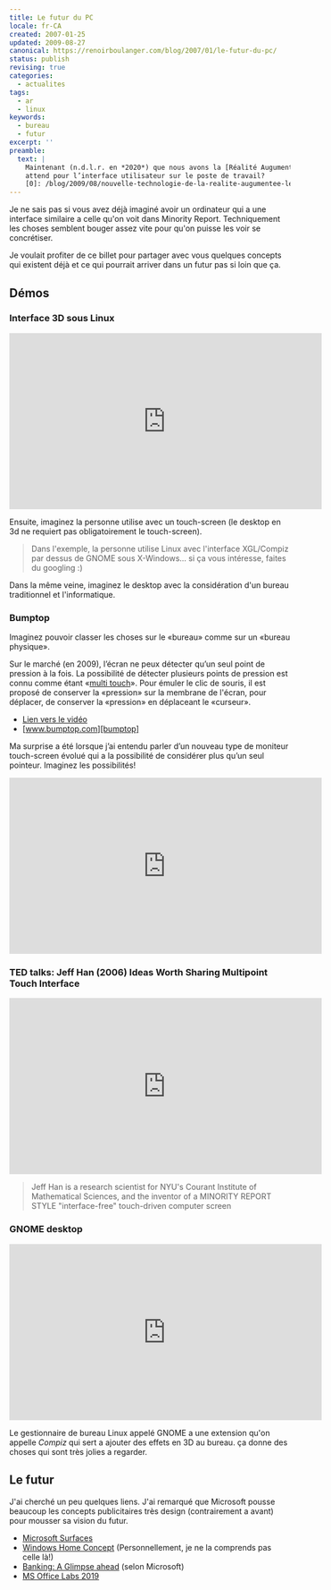 ```yaml
---
title: Le futur du PC
locale: fr-CA
created: 2007-01-25
updated: 2009-08-27
canonical: https://renoirboulanger.com/blog/2007/01/le-futur-du-pc/
status: publish
revising: true
categories:
  - actualites
tags:
  - ar
  - linux
keywords:
  - bureau
  - futur
excerpt: ''
preamble:
  text: |
    Maintenant (n.d.l.r. en *2020*) que nous avons la [Réalité Augumentée][0] qu'est-ce qui nous
    attend pour l’interface utilisateur sur le poste de travail?
    [0]: /blog/2009/08/nouvelle-technologie-de-la-realite-augumentee-les-habitants-des-pays-bas-seront-des-premiers 'Nouvelle technologie de la Réalité Augumentée, Les habitants des Pays Bas seront des premiers'
---
```


Je ne sais pas si vous avez déjà imaginé avoir un ordinateur qui a une interface
similaire a celle qu'on voit dans Minority Report. Techniquement les choses
semblent bouger assez vite pour qu'on puisse les voir se concrétiser.

Je voulait profiter de ce billet pour partager avec vous quelques concepts qui
existent déjà et ce qui pourrait arriver dans un futur pas si loin que ça.

## Démos

### Interface 3D sous Linux

<iframe width="560" height="315" src="https://www.youtube.com/embed/Yx9FgLr9oTk" frameborder="0" allow="accelerometer; autoplay; clipboard-write; encrypted-media; gyroscope; picture-in-picture" allowfullscreen></iframe>

Ensuite, imaginez la personne utilise avec un touch-screen (le desktop en 3d ne
requiert pas obligatoirement le touch-screen).

> Dans l'exemple, la personne utilise Linux avec l'interface XGL/Compiz par
> dessus de GNOME sous X-Windows... si ça vous intéresse, faites du googling :)

Dans la même veine, imaginez le desktop avec la considération d'un bureau
traditionnel et l'informatique.

### Bumptop

Imaginez pouvoir classer les choses sur le «bureau» comme sur un «bureau
physique».

<!-- #XXX rb-notice-box -->
<app-alert-box title="Note laissée lors de révision faite en Août 2009">

Sur le marché (en 2009), l’écran ne peux détecter qu’un seul point de pression à
la fois. La possibilité de détecter plusieurs points de pression est connu comme
étant «<span lang=en>[multi touch][multi-touch]</span>». Pour émuler le clic de
souris, il est proposé de conserver la «pression» sur la membrane de l'écran,
pour déplacer, de conserver la «pression» en déplaceant le «curseur».

</app-alert-box>

<app-image src="~/assets/content/blog/2007/01/bumptop-video-still.png" figcaption="BumpTop 3D Desktop Prototype — Published on YouTube on Jun 21, 2006">

- [Lien vers le vidéo][m0odskdepnq]
- [www.bumptop.com][bumptop]

</app-image>

Ma surprise a été lorsque j’ai entendu parler d’un nouveau type de moniteur
touch-screen évolué qui a la possibilité de considérer plus qu’un seul pointeur.
Imaginez les possibilités!

<iframe width="560" height="315" src="https://www.youtube.com/embed/M0ODskdEPnQ" frameborder="0" allow="accelerometer; autoplay; clipboard-write; encrypted-media; gyroscope; picture-in-picture" allowfullscreen></iframe>

[m0odskdepnq]:
  https://www.youtube.com/embed/M0ODskdEPnQ
  'BumpTop 3D Desktop Prototype'
[bumptop]: http://www.bumptop.com/ 'BUMPTOP a 3D Physics Desktop Experience'
[multi-touch]: https://en.wikipedia.org/wiki/Multi-touch

### TED talks: Jeff Han (2006) Ideas Worth Sharing Multipoint Touch Interface

<iframe width="560" height="315" src="https://www.youtube.com/embed/5JcSu7h-I40" frameborder="0" allow="accelerometer; autoplay; clipboard-write; encrypted-media; gyroscope; picture-in-picture" allowfullscreen></iframe>

<blockquote lang="en">

Jeff Han is a research scientist for NYU's Courant Institute of Mathematical
Sciences, and the inventor of a MINORITY REPORT STYLE "interface-free"
touch-driven computer screen

</blockquote>

### GNOME desktop

<iframe width="560" height="315" src="https://www.youtube.com/embed/yJB9Yum3S9M" frameborder="0" allow="accelerometer; autoplay; clipboard-write; encrypted-media; gyroscope; picture-in-picture" allowfullscreen></iframe>

Le gestionnaire de bureau Linux appelé GNOME a une extension qu'on appelle
_Compiz_ qui sert a ajouter des effets en 3D au bureau. ça donne des choses qui
sont très jolies a regarder.

## Le futur

J'ai cherché un peu quelques liens. J'ai remarqué que Microsoft pousse beaucoup
les concepts publicitaires très design (contrairement a avant) pour mousser sa
vision du futur.

- [Microsoft Surfaces][1]
- [Windows Home Concept][2] (Personnellement, je ne la comprends pas celle là!)
- [Banking: A Glimpse ahead][3] (selon Microsoft)
- [MS Office Labs 2019][4]

[0]:
  /blog/2009/08/nouvelle-technologie-de-la-realite-augumentee-les-habitants-des-pays-bas-seront-des-premiers/
[1]: https://www.microsoft.com/surface/Pages/Experience/Videos.aspx
[2]: https://www.youtube.com/watch?v=1VuQeR-N8nE
[3]: https://www.youtube.com/watch?v=b3CvU8OTAmM&feature=related
[4]: https://www.youtube.com/watch?v=nq3EeZz-W3A&feature=related
